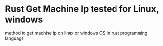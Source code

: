 # Rust Get Machine Ip tested for Linux, windows 
method to get machine ip on linux or windows OS in rust programming language
